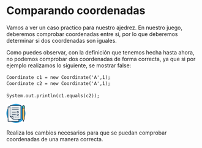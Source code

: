 # Comparando coordenadas

Vamos a ver un caso practico para nuestro ajedrez. En nuestro juego, deberemos comprobar coordenadas entre si, por lo que deberemos determinar si dos coordenadas son iguales.

Como puedes observar, con la definición que tenemos hecha hasta ahora, no podemos comprobar dos coordenadas de forma correcta, ya que si por ejemplo realizamos lo siguiente, se mostrar false:

```
Coordinate c1 = new Coordinate('A',1);
Coordinate c2 = new Coordinate('A',1);

System.out.println(c1.equals(c2));
```

![](../../../images/task.png)

Realiza los cambios necesarios para que se puedan comprobar coordenadas de una manera correcta.

